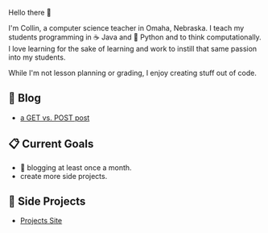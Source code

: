 Hello there 👋

I'm Collin, a computer science teacher in Omaha, Nebraska. I teach my students programming in ☕ Java and 🐍 Python and to think computationally.  I love learning for the sake of learning and work to instill that same passion into my students.  

While I'm not lesson planning or grading, I enjoy creating stuff out of code.  

## :pushpin: Blog
- [a GET vs. POST post](https://collinholmquist.github.io/posts/getvpost/)

## 📋 Current Goals 

- :calendar: blogging at least once a month.  
- create more side projects.  

## 🚧 Side Projects
- [Projects Site](https://collinholmquist.github.io/projects)


